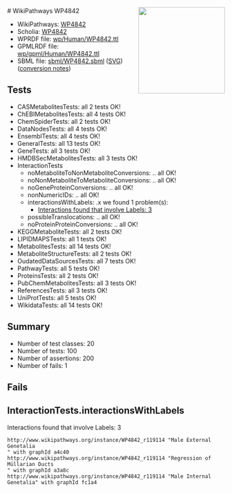 <img style="float: right; width: 200px" src="../logo.png" />
# WikiPathways WP4842

* WikiPathways: [WP4842](https://identifiers.org/wikipathways:WP4842)
* Scholia: [WP4842](https://scholia.toolforge.org/wikipathways/WP4842)
* WPRDF file: [wp/Human/WP4842.ttl](../wp/Human/WP4842.ttl)
* GPMLRDF file: [wp/gpml/Human/WP4842.ttl](../wp/gpml/Human/WP4842.ttl)
* SBML file: [sbml/WP4842.sbml](../sbml/WP4842.sbml) ([SVG](../sbml/WP4842.svg)) ([conversion notes](../sbml/WP4842.txt))

## Tests
* CASMetabolitesTests: all 2 tests OK!
* ChEBIMetabolitesTests: all 4 tests OK!
* ChemSpiderTests: all 2 tests OK!
* DataNodesTests: all 4 tests OK!
* EnsemblTests: all 4 tests OK!
* GeneralTests: all 13 tests OK!
* GeneTests: all 3 tests OK!
* HMDBSecMetabolitesTests: all 3 tests OK!
* InteractionTests
    * noMetaboliteToNonMetaboliteConversions: .. all OK!
    * noNonMetaboliteToMetaboliteConversions: .. all OK!
    * noGeneProteinConversions: .. all OK!
    * nonNumericIDs: .. all OK!
    * interactionsWithLabels: .x we found 1 problem(s):
        * [Interactions found that involve Labels: 3](#630d267a)
    * possibleTranslocations: .. all OK!
    * noProteinProteinConversions: .. all OK!
* KEGGMetaboliteTests: all 2 tests OK!
* LIPIDMAPSTests: all 1 tests OK!
* MetabolitesTests: all 14 tests OK!
* MetaboliteStructureTests: all 2 tests OK!
* OudatedDataSourcesTests: all 7 tests OK!
* PathwayTests: all 5 tests OK!
* ProteinsTests: all 2 tests OK!
* PubChemMetabolitesTests: all 3 tests OK!
* ReferencesTests: all 3 tests OK!
* UniProtTests: all 5 tests OK!
* WikidataTests: all 14 tests OK!


## Summary

* Number of test classes: 20
* Number of tests: 100
* Number of assertions: 200
* Number of fails: 1

## Fails

<a name="630d267a" />

## InteractionTests.interactionsWithLabels

Interactions found that involve Labels: 3
```
http://www.wikipathways.org/instance/WP4842_r119114 "Male External Genetalia
" with graphId a4c40
http://www.wikipathways.org/instance/WP4842_r119114 "Regression of Müllarian Ducts
" with graphId a3a8c
http://www.wikipathways.org/instance/WP4842_r119114 "Male Internal Genetalia" with graphId fc1a4
```

